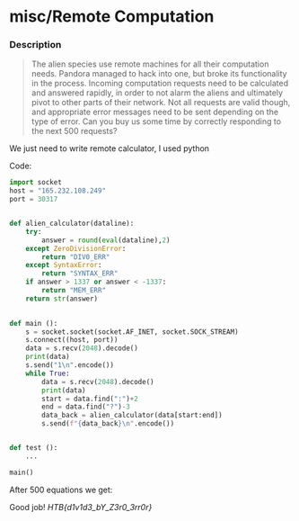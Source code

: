 # misc/Remote Computation

### Description
> The alien species use remote machines for all their computation needs. Pandora managed to hack into one, but broke its functionality in the process. Incoming computation requests need to be calculated and answered rapidly, in order to not alarm the aliens and ultimately pivot to other parts of their network. Not all requests are valid though, and appropriate error messages need to be sent depending on the type of error. Can you buy us some time by correctly responding to the next 500 requests?

We just need to write remote calculator, I used python

Code:
```python
import socket
host = "165.232.108.249"
port = 30317


def alien_calculator(dataline):
    try:    
        answer = round(eval(dataline),2)
    except ZeroDivisionError:
        return "DIV0_ERR"
    except SyntaxError:
        return "SYNTAX_ERR"
    if answer > 1337 or answer < -1337:
        return "MEM_ERR"
    return str(answer)

    
def main ():
    s = socket.socket(socket.AF_INET, socket.SOCK_STREAM)
    s.connect((host, port))
    data = s.recv(2048).decode()
    print(data)
    s.send("1\n".encode())
    while True:
        data = s.recv(2048).decode()
        print(data)
        start = data.find(":")+2 
        end = data.find("?")-3 
        data_back = alien_calculator(data[start:end])
        s.send(f"{data_back}\n".encode())


def test ():
    ...

main()
```
After 500 equations we get:

Good job! *HTB{d1v1d3_bY_Z3r0_3rr0r}*
 

